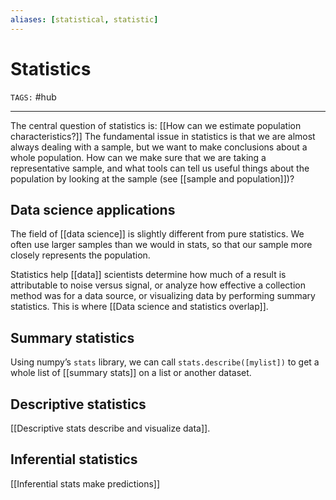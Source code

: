 ```yaml
---
aliases: [statistical, statistic]
---
```

# Statistics
`TAGS:` #hub

---
The central question of statistics is: [[How can we estimate population characteristics?]] The fundamental issue in statistics is that we are almost always dealing with a sample, but we want to make conclusions about a whole population. How can we make sure that we are taking a representative sample, and what tools can tell us useful things about the population by looking at the sample (see [[sample and population]])? 

## Data science applications
The field of [[data science]] is slightly different from pure statistics. We often use larger samples than we would in stats, so that our sample more closely represents the population. 

Statistics help [[data]] scientists determine how much of a result is attributable to noise versus signal, or analyze how effective a collection method was for a data source, or visualizing data by performing summary statistics. This is where [[Data science and statistics overlap]]. 

## Summary statistics
Using numpy’s `stats` library, we can call `stats.describe([mylist])` to get a whole list of [[summary stats]] on a list or another dataset. 

## Descriptive statistics
[[Descriptive stats describe and visualize data]]. 

## Inferential statistics
[[Inferential stats make predictions]]